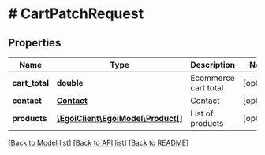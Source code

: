 # # CartPatchRequest

## Properties

Name | Type | Description | Notes
------------ | ------------- | ------------- | -------------
**cart_total** | **double** | Ecommerce cart total | [optional] 
**contact** | [**Contact**](Contact.md) | Contact | [optional] 
**products** | [**\EgoiClient\EgoiModel\Product[]**](Product.md) | List of products | [optional] 

[[Back to Model list]](../../README.md#documentation-for-models) [[Back to API list]](../../README.md#documentation-for-api-endpoints) [[Back to README]](../../README.md)


